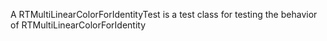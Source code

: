 A RTMultiLinearColorForIdentityTest is a test class for testing the behavior of RTMultiLinearColorForIdentity